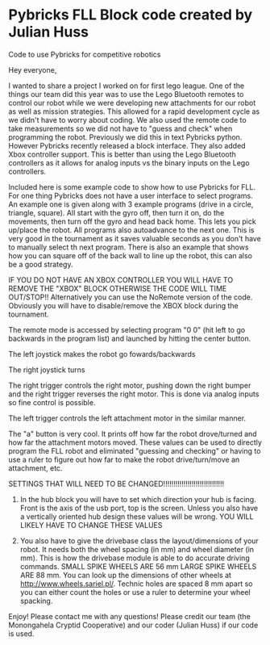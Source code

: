 # Pybricks FLL Block code created by Julian Huss
Code to use Pybricks for competitive robotics

Hey everyone,

I wanted to share a project I worked on for first lego league. 
One of the things our team did this year was to use the Lego Bluetooth remotes to control our robot while we were developing new attachments for our robot as well as mission strategies. This allowed for a rapid development cycle as we didn't have to worry about coding. We also used the remote code to take measurements so we did not have to "guess and check" when programming the robot.
Previously we did this in text Pybricks python. However Pybricks recently released a block interface. They also added Xbox controller support. This is better than using the Lego Bluetooth controllers as it allows for analog inputs vs the binary inputs on the Lego controllers. 


Included here is some example code to show how to use Pybricks for FLL. For one thing Pybricks does not have a user interface to select programs. An example one is given along with 3 example programs (drive in a circle, triangle, square). All start with the gyro off, then turn it on, do the movements, then turn off the gyro and head back home. This lets you pick up/place the robot. All programs also autoadvance to the next one. This is very good in the tournament as it saves valuable seconds as you don't have to manually select th next program. There is also an example that shows how you can square off of the back wall to line up the robot, this can also be a good strategy.


IF YOU DO NOT HAVE AN XBOX CONTROLLER YOU WILL HAVE TO REMOVE THE "XBOX" BLOCK OTHERWISE THE CODE WILL TIME OUT/STOP!! Alternatively you can use the NoRemote version of the code. Obviously you will have to disable/remove the XBOX block during the tournament. 


The remote mode is accessed by selecting program "0 0" (hit left to go backwards in the program list) and launched by hitting the center button. 


The left joystick makes the robot go fowards/backwards

The right joystick turns

The right trigger controls the right motor, pushing down the right bumper and the right trigger reverses the right motor. This is done via analog inputs so fine control is possible. 

The left trigger controls the left attachment motor in the similar manner. 

The "a" button is very cool. It prints off how far the robot drove/turned and how far the attachment motors moved. These values can be used to directly program the FLL robot and eliminated "guessing and checking" or having to use a ruler to figure out how far to make the robot drive/turn/move an attachment, etc. 



SETTINGS THAT WILL NEED TO BE CHANGED!!!!!!!!!!!!!!!!!!!!!!!!!!!!!!
1. In the hub block you will have to set which direction your hub is facing. Front is the axis of the usb port, top is the screen. Unless you also have a vertically oriented hub design these values will be wrong. YOU WILL LIKELY HAVE TO CHANGE THESE VALUES


2.  You also have to give the drivebase class the layout/dimensions of your robot. It needs both the wheel spacing (in mm) and wheel diameter (in mm). This is how the drivebase module is able to do accurate driving commands. SMALL SPIKE WHEELS ARE 56 mm LARGE SPIKE WHEELS ARE 88 mm. You can look up the dimensions of other wheels at http://www.wheels.sariel.pl/. Technic holes are spaced 8 mm apart so you can either count the holes or use a ruler to determine your wheel spacking. 


Enjoy! Please contact me with any questions! Please credit our team (the Monongahela Cryptid Cooperative) and our coder (Julian Huss) if our code is used.
